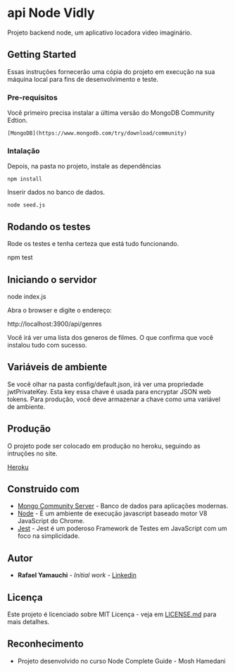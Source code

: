 #  api Node Vidly

Projeto backend node, um aplicativo locadora video imaginário.

## Getting Started

Essas instruções fornecerão uma cópia do projeto em execução na sua máquina local para fins de desenvolvimento e teste.

### Pre-requisitos

Você primeiro precisa instalar a última versão do MongoDB Community Edtion. 

```
[MongoDB](https://www.mongodb.com/try/download/community)

```

### Intalação

Depois, na pasta no projeto, instale as dependências

```
npm install 
```

Inserir dados no banco de dados.

```
node seed.js 
```


## Rodando os testes

Rode os testes e tenha certeza que está tudo funcionando.

npm test

## Iniciando o servidor

node index.js

Abra o browser e digite o endereço:

http://localhost:3900/api/genres

Você irá ver uma lista dos generos de filmes. O que confirma que você instalou tudo com sucesso.

## Variáveis de ambiente

Se você olhar na pasta config/default.json, irá ver uma propriedade jwtPrivateKey. Esta key essa chave é usada para encryptar JSON web tokens. Para produção, você deve armazenar a chave como uma variável de ambiente.

## Produção

O projeto pode ser colocado em produção no heroku, seguindo as intruções no site.

[Heroku](https://www.heroku.com/#)

## Construido com

* [Mongo Community Server](https://www.mongodb.com/try/download/community) - Banco de dados para aplicações modernas.
* [Node](https://nodejs.org/en/) - É um ambiente de execução javascript baseado motor V8 JavaScript do Chrome.
* [Jest](https://jestjs.io/) - Jest é um poderoso Framework de Testes em JavaScript com um foco na simplicidade.

## Autor

* **Rafael Yamauchi** - *Initial work* - [Linkedin](https://www.linkedin.com/in/rafaelyamauchi/)

## Licença

Este projeto é licenciado sobre MIT Licença - veja em [LICENSE.md](LICENSE.md) para mais detalhes.

## Reconhecimento

* Projeto desenvolvido no curso Node Complete Guide - Mosh Hamedani
